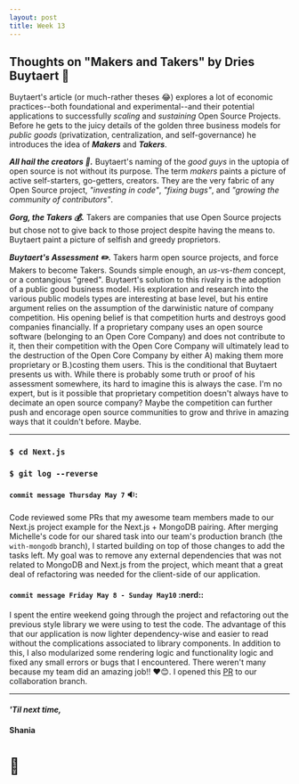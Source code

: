 ```yaml
---
layout: post
title: Week 13
---
```


## Thoughts on "Makers and Takers" by Dries Buytaert :thinking:

Buytaert's article (or much-rather theses :joy:) explores a lot of economic practices--both foundational and experimental--and their potential applications to successfully _scaling_ and _sustaining_ Open Source Projects. Before he gets to the juicy details of the golden three business models for _public goods_ (privatization, centralization, and self-governance) he introduces the idea of **_Makers_** and **_Takers_**.

**_All hail the creators :art:._** Buytaert's naming of the _good guys_ in the uptopia of open source is not without its purpose. The term _makers_ paints a picture of active self-starters, go-getters, creators. They are the very fabric of any Open Source project, _"investing in code"_, _"fixing bugs"_, and _"growing the community of contributors"_.

**_Gorg, the Takers :moneybag:._** Takers are companies that use Open Source projects but chose not to give back to those project despite having the means to. Buytaert paint a picture of selfish and greedy proprietors.

**_Buytaert's Assessment :pencil2:._** Takers harm open source projects, and force Makers to become Takers. Sounds simple enough, an _us_-vs-_them_ concept, or a contangious "greed". Buytaert's solution to this rivalry is the adoption of a public good business model. His exploration and research into the various public models types are interesting at base level, but his entire argument relies on the assumption of the darwinistic nature of company competition. His opening belief is that competition hurts and destroys good companies financially. If a proprietary company uses an open source software (belonging to an Open Core Company) and does not contribute to it, then their competition with the Open Core Company will ultimately lead to the destruction of the Open Core Company by either A) making them more proprietary or B.)costing them users. This is the conditional that Buytaert presents us with. While there is probably some truth or proof of his assessment somewhere, its hard to imagine this is always the case. I'm no expert, but is it possible that proprietary competition doesn't always have to decimate an open source company? Maybe the competition can further push and encorage open source communities to grow and thrive in amazing ways that it couldn't before. Maybe.

---

### `$ cd Next.js`

### `$ git log --reverse`

#### `commit message Thursday May 7` :sound::

Code reviewed some PRs that my awesome team members made to our Next.js project example for the Next.js + MongoDB pairing. After merging Michelle's code for our shared task into our team's production branch (the `with-mongodb` branch), I started building on top of those changes to add the tasks left. My goal was to remove any external dependencies that was not related to MongoDB and Next.js from the project, which meant that a great deal of refactoring was needed for the client-side of our application.

#### `commit message Friday May 8 - Sunday May10` :nerd::

I spent the entire weekend going through the project and refactoring out the previous style library we were using to test the code. The advantage of this that our application is now lighter dependency-wise and easier to read without the complications associated to library components. In addition to this, I also modularized some rendering logic and functionality logic and fixed any small errors or bugs that I encountered. There weren't many because my team did an amazing job!! :heart::blush:. I opened this [PR](https://github.com/hunter-college-ossd-spr-2020/next.js/pull/28) to our collaboration branch.

---

#### _'Til next time,_

#### Shania

# :mushroom:
